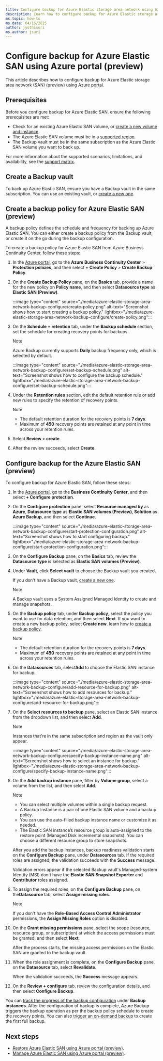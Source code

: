 ```yaml
---
title: Configure backup for Azure Elastic storage area network using Azure portal (preview)
description: Learn how to configure backup for Azure Elastic storage area network (SAN) (preview) using Azure portal.
ms.topic: how-to
ms.date: 04/16/2025
author: jyothisuri
ms.author: jsuri
---
```


# Configure backup for Azure Elastic SAN using Azure portal (preview)

This article describes how to configure backup for Azure Elastic storage area network (SAN) (preview) using Azure portal.

## Prerequisites

Before you configure backup for Azure Elastic SAN, ensure the following prerequisites are met:

- Check for an existing Azure Elastic SAN volume, or [create a  new volume and instance](/azure/storage/elastic-san/elastic-san-create?tabs=azure-portal).
- The Azure Elastic SAN volume must be in a [supported region](azure-elastic-storage-area-network-backup-support-matrix.md#supported-regions).
- The Backup vault must be in the same subscription as the Azure Elastic SAN volume you want to back up.

For more information about the supported scenarios, limitations, and availability, see the [support matrix](azure-elastic-storage-area-network-backup-support-matrix.md).

## Create a Backup vault

To back up Azure Elastic SAN, ensure you have a Backup vault in the same subscription. You can use an existing vault, or [create a new one](create-manage-backup-vault.md#create-backup-vault).

## Create a backup policy for Azure Elastic SAN (preview)

A backup policy defines the schedule and frequency for backing up Azure Elastic SAN. You can either create a backup policy from the Backup vault, or create it on the go during the backup configuration.

To create a backup policy for Azure Elastic SAN from Azure Business Continuity Center, follow these steps:

1. In the [Azure portal](https://portal.azure.com/), go to the **Azure Business Continuity Center** > **Protection policies**, and then select **+ Create Policy** > **Create Backup Policy**.
1. On the **Create Backup Policy** pane, on the **Basics** tab, provide a name for the new policy on **Policy name**, and then select **Datasource type** as **Elastic SAN (Preview)**.

   :::image type="content" source="./media/azure-elastic-storage-area-network-backup-configure/create-policy.png" alt-text="Screenshot shows how to start creating a backup policy." lightbox="./media/azure-elastic-storage-area-network-backup-configure/create-policy.png":::

1. On the **Schedule + retention** tab, under the **Backup schedule** section, set the schedule for creating recovery points for backups.

   >[!Note]
   >Azure Backup currently supports **Daily** backup frequency only, which is selected by default.

   :::image type="content" source="./media/azure-elastic-storage-area-network-backup-configure/set-backup-schedule.png" alt-text="Screenshot shows how to configure the backup schedule." lightbox="./media/azure-elastic-storage-area-network-backup-configure/set-backup-schedule.png":::

1. Under the **Retention rules** section, edit the default retention rule or add new rules to specify the retention of recovery points.

   >[!Note]
   >- The default retention duration for the recovery points is **7 days**.
   >- Maximum of **450** recovery points are retained at any point in time across your retention rules.

1. Select **Review + create**.
1. After the review succeeds, select **Create**.


## Configure backup for the Azure Elastic SAN (preview)

To configure backup for Azure Elastic SAN, follow these steps:

1. In the [Azure portal](https://portal.azure.com/), go to the **Business Continuity Center**, and then select **+ Configure protection**. 
1. On the **Configure protection** pane, select **Resource managed by** as **Azure**, **Datasource type** as **Elastic SAN volumes (Preview)**, **Solution** as **Azure Backup**, and then select **Continue**.

   :::image type="content" source="./media/azure-elastic-storage-area-network-backup-configure/start-protection-configuration.png" alt-text="Screenshot shows how to start configuring backup." lightbox="./media/azure-elastic-storage-area-network-backup-configure/start-protection-configuration.png":::

1. On the **Configure Backup** pane, on the **Basics** tab, review the **Datasource type** is selected as **Elastic SAN volumes (Preview)**.
1. Under **Vault**, click **Select vault** to choose the Backup vault you created.

   If you don't have a Backup vault, [create a new one](#create-a-backup-vault).

   >[!Note]
   >A Backup vault uses a System Assigned Managed Identity to create and manage snapshots.

1. On the **Backup policy** tab, under **Backup policy**, select the policy you want to use for data retention, and then select **Next**.
   If you want to create a new backup policy, select **Create new**. learn how to [create a backup policy](#create-a-backup-policy-for-azure-elastic-san-preview).

   >[!Note]
   >- The default retention duration for the recovery points is **7 days**.
   >- Maximum of **450** recovery points are retained at any point in time across your retention rules.
 
1. On the **Datasources** tab, select**Add** to choose the Elastic SAN instance for backup. 

   :::image type="content" source="./media/azure-elastic-storage-area-network-backup-configure/add-resource-for-backup.png" alt-text="Screenshot shows how to add resources for backup." lightbox="./media/azure-elastic-storage-area-network-backup-configure/add-resource-for-backup.png":::

1. On the **Select resources to backup** pane, select an Elastic SAN instance from the dropdown list, and then select **Add**.

   >[!Note]
   >Instances that're in the same subscription and region as the vault only appear.

   :::image type="content" source="./media/azure-elastic-storage-area-network-backup-configure/specify-backup-instance-name.png" alt-text="Screenshot shows how to select an instance for backup." lightbox="./media/azure-elastic-storage-area-network-backup-configure/specify-backup-instance-name.png":::

1. On the **Add backup instance** pane, filter by **Volume group**, select a volume from the list, and then select **Add**.

   >[!Note]
   >- You can select multiple volumes within a single backup request.
   >- A Backup Instance is a pair of one Elastic SAN volume and a backup policy.
   >- You can use the auto-filled backup instance name or customize it as needed.
   >- The Elastic SAN instance’s resource group is auto-assigned to the restore point (Managed Disk incremental snapshots). You can choose a different resource group to store snapshots.

   After you add the backup instances, backup readiness validation starts on the **Configure Backup** pane, under **Datasources** tab. If the required roles are assigned, the  validation succeeds with the **Success** message.

   Validation errors appear if the selected Backup vault's Managed-system Identity (MSI) don't have the **Elastic SAN Snapshot Exporter** and **Contributor** roles  assigned.

1. To assign the required roles, on the **Configure Backup** pane, on the**Datasource** tab, select **Assign missing roles**.

   >[!Note]
   >If you don't have the **Role-Based Access Control Administrator** permissions, the **Assign Missing Roles** option is disabled.

1. On the **Grant missing permissions** pane, select the scope (resource, resource group, or subscription) at which the access permissions must be granted, and then select **Next**.

   After the process starts, the missing access permissions on the Elastic SAN are granted to the backup vault. 

1. When the role assignment is complete, on the **Configure Backup** pane, on the **Datasource** tab, select **Revalidate**.

   When the validation succeeds, the **Success** message appears.

1. On the **Review + configure** tab, review the configuration details, and then select **Configure Backup**.

You can [track the progress of the backup configuration](azure-elastic-storage-area-network-backup-manage.md#view-the-azure-elastic-san-backup-and-restore-jobs-preview) under **Backup instances**. After the configuration of backup is complete, Azure Backup triggers the backup operation as per the backup policy schedule to create the recovery points. You can also [trigger an on-demand backup](azure-elastic-storage-area-network-backup-manage.md#run-an-on-demand-backup) to create the first full backup.

## Next steps

- [Restore Azure Elastic SAN using Azure portal (preview)](azure-elastic-storage-area-network-backup-restore.md).
- [Manage Azure Elastic SAN using Azure portal (preview)](azure-elastic-storage-area-network-backup-manage.md).
 


